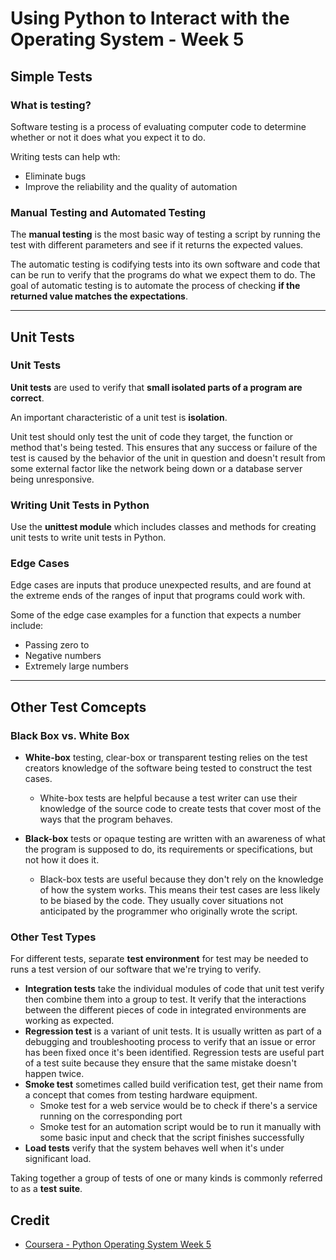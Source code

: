 # Using Python to Interact with the Operating System - Week 5

## Simple Tests

### What is testing?

Software testing is a process of evaluating computer code to determine whether or not it does what you expect it to do.

Writing tests can help wth:

* Eliminate bugs
* Improve the reliability and the quality of automation

### Manual Testing and Automated Testing

The **manual testing** is the most basic way of testing a script by running the test with different parameters and see if it returns the expected values.

The automatic testing is codifying tests into its own software and code that can be run to verify that the programs do what we expect them to do. The goal of automatic testing is to automate the process of checking __if the returned value matches the expectations__.

---

## Unit Tests

### Unit Tests
**Unit tests** are used to verify that __small isolated parts of a program are correct__.

An important characteristic of a unit test is **isolation**.

Unit test should only test the unit of code they target, the function or method that's being tested. This ensures that any success or failure of the test is caused by the behavior of the unit in question and doesn't result from some external factor like the network being down or a database server being unresponsive.

### Writing Unit Tests in Python

Use the **unittest module** which includes classes and methods for creating unit tests to write unit tests in Python.

### Edge Cases

Edge cases are inputs that produce unexpected results, and are found at the extreme ends of the ranges of input that programs could work with.

Some of the edge case examples for a function that expects a number include: 
* Passing zero to 
* Negative numbers
* Extremely large numbers

---

## Other Test Comcepts

### Black Box vs. White Box

* **White-box** testing, clear-box or transparent testing relies on the test creators knowledge of the software being tested to construct the test cases. 
    * White-box tests are helpful because a test writer can use their knowledge of the source code to create tests that cover most of the ways that the program behaves.


* **Black-box** tests or opaque testing are written with an awareness of what the program is supposed to do, its requirements or specifications, but not how it does it.
    * Black-box tests are useful because they don't rely on the knowledge of how the system works. This means their test cases are less likely to be biased by the code. They usually cover situations not anticipated by the programmer who originally wrote the script.

### Other Test Types

For different tests, separate **test environment** for test may be needed to runs a test version of our software that we're trying to verify.

* **Integration tests** take the individual modules of code that unit test verify then combine them into a group to test. It verify that the interactions between the different pieces of code in integrated environments are working as expected.
* **Regression test** is a variant of unit tests. It is usually written as part of a debugging and troubleshooting process to verify that an issue or error has been fixed once it's been identified. Regression tests are useful part of a test suite because they ensure that the same mistake doesn't happen twice.
* **Smoke test** sometimes called build verification test, get their name from a concept that comes from testing hardware equipment. 
    * Smoke test for a web service would be to check if there's a service running on the corresponding port
    * Smoke test for an automation script would be to run it manually with some basic input and check that the script finishes successfully
* **Load tests** verify that the system behaves well when it's under significant load.

 Taking together a group of tests of one or many kinds is commonly referred to as a **test suite**.

## Credit

* [Coursera - Python Operating System Week 5](https://www.coursera.org/learn/python-operating-system/home/week/5)
